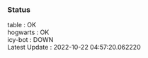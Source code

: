 ### Status


table : OK  
hogwarts : OK  
icy-bot : DOWN  
Latest Update : 2022-10-22 04:57:20.062220
